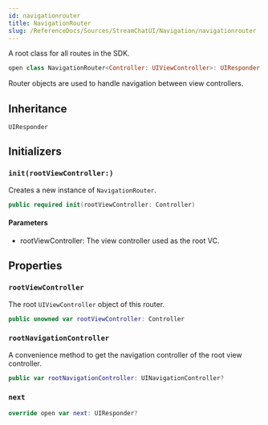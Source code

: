```yaml
---
id: navigationrouter 
title: NavigationRouter
slug: /ReferenceDocs/Sources/StreamChatUI/Navigation/navigationrouter
---
```


A root class for all routes in the SDK.

``` swift
open class NavigationRouter<Controller: UIViewController>: UIResponder 
```

Router objects are used to handle navigation between view controllers.

> 

## Inheritance

`UIResponder`

## Initializers

### `init(rootViewController:)`

Creates a new instance of `NavigationRouter`.

``` swift
public required init(rootViewController: Controller) 
```

#### Parameters

  - rootViewController: The view controller used as the root VC.

## Properties

### `rootViewController`

The root `UIViewController` object of this router.

``` swift
public unowned var rootViewController: Controller
```

### `rootNavigationController`

A convenience method to get the navigation controller of the root view controller.

``` swift
public var rootNavigationController: UINavigationController? 
```

### `next`

``` swift
override open var next: UIResponder? 
```
